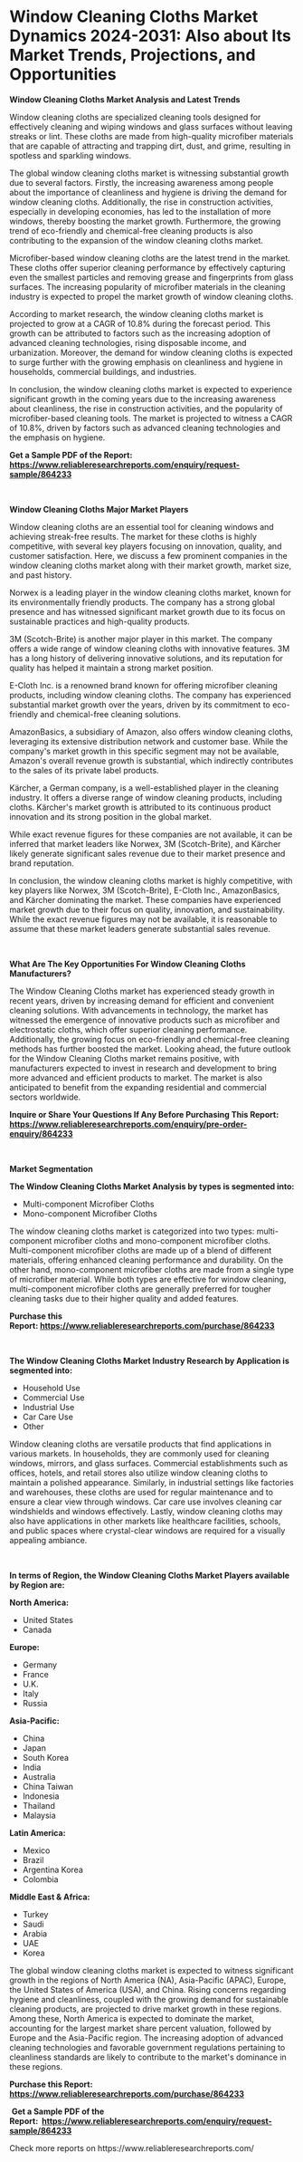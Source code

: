 <p><h1>Window Cleaning Cloths Market Dynamics 2024-2031: Also about Its Market Trends, Projections, and Opportunities</h1></p><p><strong>Window Cleaning Cloths Market Analysis and Latest Trends</strong></p>
<p><p>Window cleaning cloths are specialized cleaning tools designed for effectively cleaning and wiping windows and glass surfaces without leaving streaks or lint. These cloths are made from high-quality microfiber materials that are capable of attracting and trapping dirt, dust, and grime, resulting in spotless and sparkling windows.</p><p>The global window cleaning cloths market is witnessing substantial growth due to several factors. Firstly, the increasing awareness among people about the importance of cleanliness and hygiene is driving the demand for window cleaning cloths. Additionally, the rise in construction activities, especially in developing economies, has led to the installation of more windows, thereby boosting the market growth. Furthermore, the growing trend of eco-friendly and chemical-free cleaning products is also contributing to the expansion of the window cleaning cloths market.</p><p>Microfiber-based window cleaning cloths are the latest trend in the market. These cloths offer superior cleaning performance by effectively capturing even the smallest particles and removing grease and fingerprints from glass surfaces. The increasing popularity of microfiber materials in the cleaning industry is expected to propel the market growth of window cleaning cloths.</p><p>According to market research, the window cleaning cloths market is projected to grow at a CAGR of 10.8% during the forecast period. This growth can be attributed to factors such as the increasing adoption of advanced cleaning technologies, rising disposable income, and urbanization. Moreover, the demand for window cleaning cloths is expected to surge further with the growing emphasis on cleanliness and hygiene in households, commercial buildings, and industries.</p><p>In conclusion, the window cleaning cloths market is expected to experience significant growth in the coming years due to the increasing awareness about cleanliness, the rise in construction activities, and the popularity of microfiber-based cleaning tools. The market is projected to witness a CAGR of 10.8%, driven by factors such as advanced cleaning technologies and the emphasis on hygiene.</p></p>
<p><strong>Get a Sample PDF of the Report:&nbsp; <a href="https://www.reliableresearchreports.com/enquiry/request-sample/864233">https://www.reliableresearchreports.com/enquiry/request-sample/864233</a></strong></p>
<p>&nbsp;</p>
<p><strong>Window Cleaning Cloths Major Market Players</strong></p>
<p><p>Window cleaning cloths are an essential tool for cleaning windows and achieving streak-free results. The market for these cloths is highly competitive, with several key players focusing on innovation, quality, and customer satisfaction. Here, we discuss a few prominent companies in the window cleaning cloths market along with their market growth, market size, and past history.</p><p>Norwex is a leading player in the window cleaning cloths market, known for its environmentally friendly products. The company has a strong global presence and has witnessed significant market growth due to its focus on sustainable practices and high-quality products.</p><p>3M (Scotch-Brite) is another major player in this market. The company offers a wide range of window cleaning cloths with innovative features. 3M has a long history of delivering innovative solutions, and its reputation for quality has helped it maintain a strong market position.</p><p>E-Cloth Inc. is a renowned brand known for offering microfiber cleaning products, including window cleaning cloths. The company has experienced substantial market growth over the years, driven by its commitment to eco-friendly and chemical-free cleaning solutions.</p><p>AmazonBasics, a subsidiary of Amazon, also offers window cleaning cloths, leveraging its extensive distribution network and customer base. While the company's market growth in this specific segment may not be available, Amazon's overall revenue growth is substantial, which indirectly contributes to the sales of its private label products.</p><p>Kärcher, a German company, is a well-established player in the cleaning industry. It offers a diverse range of window cleaning products, including cloths. Kärcher's market growth is attributed to its continuous product innovation and its strong position in the global market.</p><p>While exact revenue figures for these companies are not available, it can be inferred that market leaders like Norwex, 3M (Scotch-Brite), and Kärcher likely generate significant sales revenue due to their market presence and brand reputation.</p><p>In conclusion, the window cleaning cloths market is highly competitive, with key players like Norwex, 3M (Scotch-Brite), E-Cloth Inc., AmazonBasics, and Kärcher dominating the market. These companies have experienced market growth due to their focus on quality, innovation, and sustainability. While the exact revenue figures may not be available, it is reasonable to assume that these market leaders generate substantial sales revenue.</p></p>
<p>&nbsp;</p>
<p><strong>What Are The Key Opportunities For Window Cleaning Cloths Manufacturers?</strong></p>
<p><p>The Window Cleaning Cloths market has experienced steady growth in recent years, driven by increasing demand for efficient and convenient cleaning solutions. With advancements in technology, the market has witnessed the emergence of innovative products such as microfiber and electrostatic cloths, which offer superior cleaning performance. Additionally, the growing focus on eco-friendly and chemical-free cleaning methods has further boosted the market. Looking ahead, the future outlook for the Window Cleaning Cloths market remains positive, with manufacturers expected to invest in research and development to bring more advanced and efficient products to market. The market is also anticipated to benefit from the expanding residential and commercial sectors worldwide.</p></p>
<p><strong>Inquire or Share Your Questions If Any Before Purchasing This Report: <a href="https://www.reliableresearchreports.com/enquiry/pre-order-enquiry/864233">https://www.reliableresearchreports.com/enquiry/pre-order-enquiry/864233</a></strong></p>
<p>&nbsp;</p>
<p><strong>Market Segmentation</strong></p>
<p><strong>The Window Cleaning Cloths Market Analysis by types is segmented into:</strong></p>
<p><ul><li>Multi-component Microfiber Cloths</li><li>Mono-component Microfiber Cloths</li></ul></p>
<p><p>The window cleaning cloths market is categorized into two types: multi-component microfiber cloths and mono-component microfiber cloths. Multi-component microfiber cloths are made up of a blend of different materials, offering enhanced cleaning performance and durability. On the other hand, mono-component microfiber cloths are made from a single type of microfiber material. While both types are effective for window cleaning, multi-component microfiber cloths are generally preferred for tougher cleaning tasks due to their higher quality and added features.</p></p>
<p><strong>Purchase this Report:&nbsp;<a href="https://www.reliableresearchreports.com/purchase/864233">https://www.reliableresearchreports.com/purchase/864233</a></strong></p>
<p>&nbsp;</p>
<p><strong>The Window Cleaning Cloths Market Industry Research by Application is segmented into:</strong></p>
<p><ul><li>Household Use</li><li>Commercial Use</li><li>Industrial Use</li><li>Car Care Use</li><li>Other</li></ul></p>
<p><p>Window cleaning cloths are versatile products that find applications in various markets. In households, they are commonly used for cleaning windows, mirrors, and glass surfaces. Commercial establishments such as offices, hotels, and retail stores also utilize window cleaning cloths to maintain a polished appearance. Similarly, in industrial settings like factories and warehouses, these cloths are used for regular maintenance and to ensure a clear view through windows. Car care use involves cleaning car windshields and windows effectively. Lastly, window cleaning cloths may also have applications in other markets like healthcare facilities, schools, and public spaces where crystal-clear windows are required for a visually appealing ambiance.</p></p>
<p>&nbsp;</p>
<p><strong>In terms of Region, the Window Cleaning Cloths Market Players available by Region are:</strong></p>
<p>
    <p> <strong> North America: </strong>
        <ul>
            <li>United States</li>
            <li>Canada</li>
        </ul>
        </p> 
    <p> <strong> Europe: </strong>
        <ul>
            <li>Germany</li>
            <li>France</li>
            <li>U.K.</li>
            <li>Italy</li>
            <li>Russia</li>
        </ul>
        </p> 
    <p> <strong> Asia-Pacific: </strong>
        <ul>
            <li>China</li>
            <li>Japan</li>
            <li>South Korea</li>
            <li>India</li>
            <li>Australia</li>
            <li>China Taiwan</li>
            <li>Indonesia</li>
            <li>Thailand</li>
            <li>Malaysia</li>
        </ul>
        </p> 
    <p> <strong> Latin America: </strong>
        <ul>
            <li>Mexico</li>
            <li>Brazil</li>
            <li>Argentina Korea</li>
            <li>Colombia</li>
        </ul>
        </p> 
    <p> <strong> Middle East & Africa: </strong>
        <ul>
            <li>Turkey</li>
            <li>Saudi</li>
            <li>Arabia</li>
            <li>UAE</li>
            <li>Korea</li>
        </ul>
    </p>
    </p>
<p><p>The global window cleaning cloths market is expected to witness significant growth in the regions of North America (NA), Asia-Pacific (APAC), Europe, the United States of America (USA), and China. Rising concerns regarding hygiene and cleanliness, coupled with the growing demand for sustainable cleaning products, are projected to drive market growth in these regions. Among these, North America is expected to dominate the market, accounting for the largest market share percent valuation, followed by Europe and the Asia-Pacific region. The increasing adoption of advanced cleaning technologies and favorable government regulations pertaining to cleanliness standards are likely to contribute to the market's dominance in these regions.</p></p>
<p><strong>Purchase this Report: <a href="https://www.reliableresearchreports.com/purchase/864233">https://www.reliableresearchreports.com/purchase/864233</a></strong></p>
<p>&nbsp;<strong>Get a Sample PDF of the Report:&nbsp;&nbsp;<a href="https://www.reliableresearchreports.com/enquiry/request-sample/864233">https://www.reliableresearchreports.com/enquiry/request-sample/864233</a></strong></p>
<p><strong></strong></p>
<p>Check more reports on https://www.reliableresearchreports.com/</p>